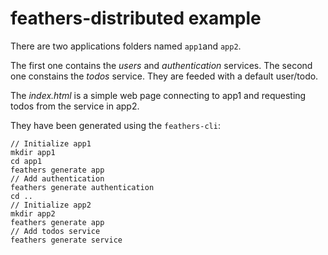 # feathers-distributed example

There are two applications folders named `app1`and `app2`.

The first one contains the *users* and *authentication* services. The second one constains the *todos* service.
They are feeded with a default user/todo.

The *index.html* is a simple web page connecting to app1 and requesting todos from the service in app2.

They have been generated using the `feathers-cli`:
```
// Initialize app1
mkdir app1
cd app1
feathers generate app
// Add authentication
feathers generate authentication
cd ..
// Initialize app2
mkdir app2
feathers generate app
// Add todos service
feathers generate service
```
